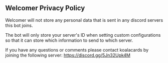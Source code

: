 ## Welcomer Privacy Policy

Welcomer will not store any personal data that is sent in any discord servers this bot joins.

The bot will only store your server's ID when setting custom configurations so that it can store which information to send to which server.

If you have any questions or comments please contact koalacards by joining the following server:
https://discord.gg/5Jn32Upk4M